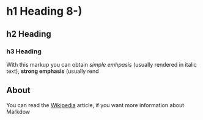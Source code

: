 # h1 Heading 8-)

## h2 Heading

### h3 Heading

With this markup you can obtain *simple emhpasis* (usually rendered in italic text), **strong emphasis** (usually rend

About
-----

You can read the [Wikipedia](http://en.wikipedia.org/wiki/Markdown) article, if you want more information about Markdow
